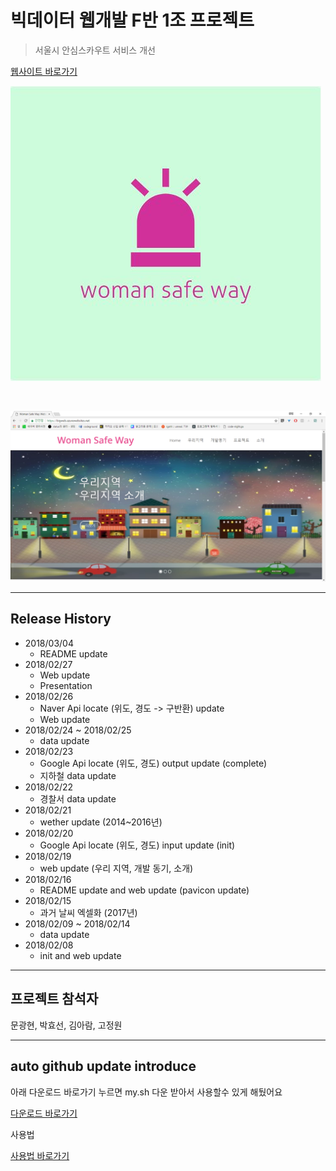 # 빅데이터 웹개발 F반 1조 프로젝트

> 서울시 안심스카우트 서비스 개선

[웹사이트 바로가기](https://bigweb.azurewebsites.net/)

![](images/logo.JPG)

<br>

![](images/web.png)
<hr/>

## Release History
* 2018/03/04
    * README update
* 2018/02/27
    * Web update
    * Presentation
* 2018/02/26
    * Naver Api locate (위도, 경도 -> 구반환) update
    * Web update
* 2018/02/24 ~ 2018/02/25
    * data update
* 2018/02/23
    * Google Api locate (위도, 경도) output update (complete)
    * 지하철 data update
* 2018/02/22
    * 경찰서 data update
* 2018/02/21
    * wether update (2014~2016년)
* 2018/02/20
    * Google Api locate (위도, 경도) input update (init)
* 2018/02/19
    * web update (우리 지역, 개발 동기, 소개)
* 2018/02/16
    * README update and web update (pavicon update)
* 2018/02/15
    * 과거 날씨 엑셀화 (2017년)
* 2018/02/09 ~ 2018/02/14
    * data update
* 2018/02/08
    * init and web update

<hr/>

## 프로젝트 참석자

문광현, 박효선, 김아람, 고정원

<hr/>

## auto github update introduce

아래 다운로드 바로가기 누르면 my.sh 다운 받아서 사용할수 있게 해뒀어요

[다운로드 바로가기](https://github.com/mgh3326/auto_git_update/releases)


사용법

[사용법 바로가기](https://github.com/mgh3326/auto_git_update/blob/master/README.md)
